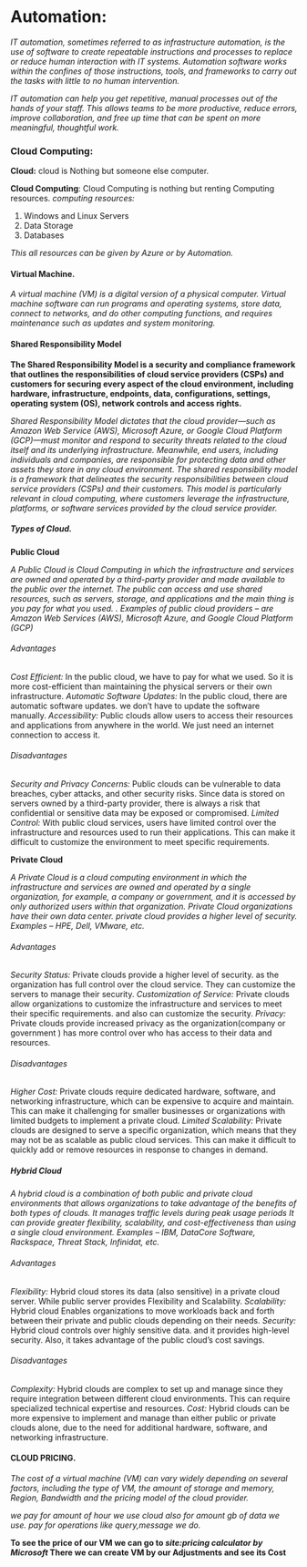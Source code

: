 # Automation:

*IT automation, sometimes referred to as infrastructure automation, is the use of software to create repeatable instructions and processes to replace or reduce human interaction with IT systems. Automation software works within the confines of those instructions, tools, and frameworks to carry out the tasks with little to no human intervention.*

*IT automation can help you get repetitive, manual processes out of the hands of your staff. This allows teams to be more productive, reduce errors, improve collaboration, and free up time that can be spent on more meaningful, thoughtful work.*


### Cloud Computing:

**Cloud:**
cloud is Nothing but someone else computer.

**Cloud Computing**:
Cloud Computing is nothing but renting Computing resources.
*computing resources:*
1. Windows and Linux Servers
2. Data Storage
3. Databases


*This all resources can be given by Azure or by Automation.*

#### Virtual Machine.
*A virtual machine (VM) is a digital version of a physical computer. Virtual machine software can run programs and operating systems, store data, connect to networks, and do other computing functions, and requires maintenance such as updates and system monitoring.*


#### Shared Responsibility Model

**The Shared Responsibility Model is a security and compliance framework that outlines the responsibilities of cloud service providers (CSPs) and customers for securing every aspect of the cloud environment, including hardware, infrastructure, endpoints, data, configurations, settings, operating system (OS), network controls and access rights.**

*Shared Responsibility Model dictates that the cloud provider—such as Amazon Web Service (AWS), Microsoft Azure, or Google Cloud Platform (GCP)—must monitor and respond to security threats related to the cloud itself and its underlying infrastructure. Meanwhile, end users, including individuals and companies, are responsible for protecting data and other assets they store in any cloud environment.*
*The shared responsibility model is a framework that delineates the security responsibilities between cloud service providers (CSPs) and their customers. This model is particularly relevant in cloud computing, where customers leverage the infrastructure, platforms, or software services provided by the cloud service provider.*

##### Types of Cloud.

**Public Cloud**

*A Public Cloud is Cloud Computing in which the infrastructure and services are owned and operated by a third-party provider and made available to the public over the internet. The public can access and use shared resources, such as servers, storage, and applications and the main thing is you pay for what you used. . Examples of public cloud providers – are Amazon Web Services (AWS), Microsoft Azure, and Google Cloud Platform (GCP)*
###### Advantages

*Cost Efficient:* In the public cloud, we have to pay for what we used. So it is more cost-efficient than maintaining the physical servers or their own infrastructure.
*Automatic Software Updates:* In the public cloud, there are automatic software updates. we don’t have to update the software manually.
*Accessibility:* Public clouds allow users to access their resources and applications from anywhere in the world. We just need an internet connection to access it.

###### Disadvantages

*Security and Privacy Concerns:* Public clouds can be vulnerable to data breaches, cyber attacks, and other security risks. Since data is stored on servers owned by a third-party provider, there is always a risk that confidential or sensitive data may be exposed or compromised.
*Limited Control:* With public cloud services, users have limited control over the infrastructure and resources used to run their applications. This can make it difficult to customize the environment to meet specific requirements.

**Private Cloud**

*A Private Cloud is a cloud computing environment in which the infrastructure and services are owned and operated by a single organization, for example, a company or government, and it is accessed by only authorized users within that organization. Private Cloud organizations have their own data center. private cloud provides a higher level of security. Examples – HPE, Dell, VMware, etc.*

###### Advantages

*Security Status:* Private clouds provide a higher level of security. as the organization has full control over the cloud service. They can customize the servers to manage their security.
*Customization of Service:*  Private clouds allow organizations to customize the infrastructure and services to meet their specific requirements. and also can customize the security.
*Privacy:* Private clouds provide increased privacy as the organization(company or government ) has more control over who has access to their data and resources.

###### Disadvantages
*Higher Cost:* Private clouds require dedicated hardware, software, and networking infrastructure, which can be expensive to acquire and maintain. This can make it challenging for smaller businesses or organizations with limited budgets to implement a private cloud.
*Limited Scalability:* Private clouds are designed to serve a specific organization, which means that they may not be as scalable as public cloud services. This can make it difficult to quickly add or remove resources in response to changes in demand.


##### Hybrid Cloud

*A hybrid cloud is a combination of both public and private cloud environments that allows organizations to take advantage of the benefits of both types of clouds. It manages traffic levels during peak usage periods  It can provide greater flexibility, scalability, and cost-effectiveness than using a single cloud environment. Examples – IBM, DataCore Software, Rackspace, Threat Stack, Infinidat, etc.*

###### Advantages
*Flexibility:* Hybrid cloud stores its data (also sensitive) in a private cloud server. While public server provides Flexibility and Scalability.
*Scalability:* Hybrid cloud Enables organizations to move workloads back and forth between their private and public clouds depending on their needs.
*Security:* Hybrid cloud controls over highly sensitive data. and it provides high-level security. Also, it takes advantage of the public cloud’s cost savings.

###### Disadvantages
*Complexity:* Hybrid clouds are complex to set up and manage since they require integration between different cloud environments. This can require specialized technical expertise and resources.
*Cost:* Hybrid clouds can be more expensive to implement and manage than either public or private clouds alone, due to the need for additional hardware, software, and networking infrastructure.



#### CLOUD PRICING.

*The cost of a virtual machine (VM) can vary widely depending on several factors, including the type of VM, the amount of storage and memory, Region, Bandwidth and the pricing model of the cloud provider.*

*we pay for amount of hour we use cloud*
*also for amount gb of data we use.*
*pay for operations like query,message we do.*

**To see the price of our VM we can go to *site:pricing calculator by Microsoft* There we can create VM by our Adjustments and see its Cost**